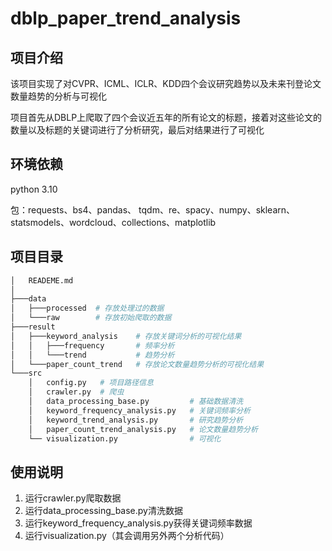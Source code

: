 # dblp_paper_trend_analysis

## 项目介绍

该项目实现了对CVPR、ICML、ICLR、KDD四个会议研究趋势以及未来刊登论文数量趋势的分析与可视化

项目首先从DBLP上爬取了四个会议近五年的所有论文的标题，接着对这些论文的数量以及标题的关键词进行了分析研究，最后对结果进行了可视化

## 环境依赖

python 3.10

包：requests、bs4、pandas、 tqdm、re、spacy、numpy、sklearn、statsmodels、wordcloud、collections、matplotlib

## 项目目录

```bash
│   READEME.md
│
├───data
│   ├───processed  # 存放处理过的数据
│   └───raw        # 存放初始爬取的数据
├───result
│   ├───keyword_analysis    # 存放关键词分析的可视化结果
│   │   ├───frequency       # 频率分析
│   │   └───trend           # 趋势分析
│   └───paper_count_trend   # 存放论文数量趋势分析的可视化结果
└───src
    │   config.py   # 项目路径信息  
    │   crawler.py  # 爬虫
    │   data_processing_base.py         # 基础数据清洗
    │   keyword_frequency_analysis.py   # 关键词频率分析
    │   keyword_trend_analysis.py       # 研究趋势分析
    │   paper_count_trend_analysis.py   # 论文数量趋势分析
    └── visualization.py                # 可视化
```

## 使用说明

1. 运行crawler.py爬取数据
2. 运行data_processing_base.py清洗数据
3. 运行keyword_frequency_analysis.py获得关键词频率数据
4. 运行visualization.py（其会调用另外两个分析代码）
